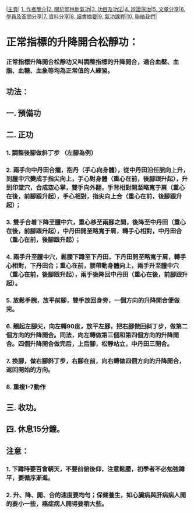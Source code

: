 |[主頁](/README.md)| [1. 作者簡介](/a10.md)|[2. 關於郭林新氣功](/a1.md)|[3. 功目及功法](/a2.md)|[4. 辨證施治](/a3.md)|[5. 文章分享](/a5.md)|[6. 學員及答問分享](/a6.md)|[7. 資料分享](/a7.md)|[8. 讀書摘要](/a4.md)|[9. 氣功課程](/郭林新氣功課程.md)|[10. 聯絡我們](/a9.md)|

# 正常指標的升降開合松靜功：

### 正常指標升降開合松靜功又叫調整指標的升降開合，適合血壓、血脂、血糖、血象等均為正常值的人練習。

## 功法：

## 一. 預備功

## 二. 正功

### 1. 調整後腳做斜丁步 （左腳為例）
### 2. 兩手向中丹田合攏，抱丹（手心向身體），從中丹田沿任脈向上升，到膻中穴變成手指尖向上，手心對身體（重心在前，後腳跟升起），升到印堂穴，合成空心掌，雙手向外翻，手背相對開至略寬于肩（重心在後，前腳跟升起），手心相對，指尖向上合（重心在前，後腳跟升起）；
### 3. 雙手合着下降至膻中穴，重心移至兩腳之間，後降至中丹田（重心在後，前腳跟升起），中丹田開至略寬于肩，轉手心相對，中丹田合（重心在前，後腳跟升起）；
### 4. 兩手升至膻中穴，鬆腰下蹲至下丹田，下丹田開至略寬于肩，轉手心相對，下丹田合；重心在前，腰帶動身體向上，兩手升至膻中穴（重心在前，後腳跟升起），兩手後降回中丹田（重心在後，前腳跟升起）。
### 5. 放鬆手腕，放平前腳，雙手放回身旁，一個方向的升降開合便做完。
### 6. 翹起左腳尖，向左轉90度，放平左腳，把右腳做回斜丁步，做第二個方向的升降開合。同法，向左轉做第三個和第四個方向的升降開合。四個升降開合做完后，上后腳，松靜站立，中丹田三開合。
### 7. 換腳，做右腳斜丁步，右腳在前，向右轉做四個方向的升降開合，返回開始的方向。
### 8. 重複1-7動作

## 三. 收功。

## 四. 休息15分鐘。

## 注意：

### 1. 下蹲時要百會朝天，不要前俯後仰，注意鬆腰，初學者不必勉強蹲平，要循序漸進。
### 2. 升、降、開、合的速度要均勻；保健養生，如心臟病與肝病病人開的要小一些，癌症病人開得要稍大些。
